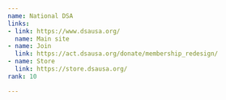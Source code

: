 ```yaml
---
name: National DSA
links:
- link: https://www.dsausa.org/
  name: Main site
- name: Join
  link: https://act.dsausa.org/donate/membership_redesign/
- name: Store
  link: https://store.dsausa.org/
rank: 10

---
```

